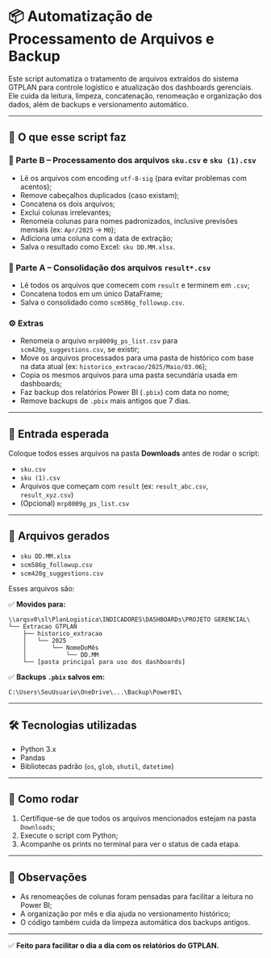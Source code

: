 # 📦 Automatização de Processamento de Arquivos e Backup

Este script automatiza o tratamento de arquivos extraídos do sistema GTPLAN para controle logístico e atualização dos dashboards gerenciais. Ele cuida da leitura, limpeza, concatenação, renomeação e organização dos dados, além de backups e versionamento automático.

---

## 🧩 O que esse script faz

### 📁 Parte B – Processamento dos arquivos `sku.csv` e `sku (1).csv`

- Lê os arquivos com encoding `utf-8-sig` (para evitar problemas com acentos);
- Remove cabeçalhos duplicados (caso existam);
- Concatena os dois arquivos;
- Exclui colunas irrelevantes;
- Renomeia colunas para nomes padronizados, inclusive previsões mensais (ex: `Apr/2025` → `M0`);
- Adiciona uma coluna com a data de extração;
- Salva o resultado como Excel: `sku DD.MM.xlsx`.

### 📁 Parte A – Consolidação dos arquivos `result*.csv`

- Lê todos os arquivos que comecem com `result` e terminem em `.csv`;
- Concatena todos em um único DataFrame;
- Salva o consolidado como `scm586g_followup.csv`.

### ⚙️ Extras

- Renomeia o arquivo `mrp8009g_ps_list.csv` para `scm420g_suggestions.csv`, se existir;
- Move os arquivos processados para uma pasta de histórico com base na data atual (ex: `historico_extracao/2025/Maio/03.06`);
- Copia os mesmos arquivos para uma pasta secundária usada em dashboards;
- Faz backup dos relatórios Power BI (`.pbix`) com data no nome;
- Remove backups de `.pbix` mais antigos que 7 dias.

---

## 📂 Entrada esperada

Coloque todos esses arquivos na pasta **Downloads** antes de rodar o script:

- `sku.csv`
- `sku (1).csv`
- Arquivos que começam com `result` (ex: `result_abc.csv`, `result_xyz.csv`)
- (Opcional) `mrp8009g_ps_list.csv`

---

## 🧾 Arquivos gerados

- `sku DD.MM.xlsx`
- `scm586g_followup.csv`
- `scm420g_suggestions.csv`

Esses arquivos são:

✅ **Movidos para:**
```
\\arqsv0\sl\PlanLogistica\INDICADORES\DASHBOARDs\PROJETO GERENCIAL\
└── Extracao GTPLAN
    ├── historico_extracao
    │   └── 2025
    │       └── NomeDoMês
    │           └── DD.MM
    └── [pasta principal para uso dos dashboards]
```

✅ **Backups `.pbix` salvos em:**
```
C:\Users\SeuUsuario\OneDrive\...\Backup\PowerBI\
```

---

## 🛠️ Tecnologias utilizadas

- Python 3.x
- Pandas
- Bibliotecas padrão (`os`, `glob`, `shutil`, `datetime`)

---

## 🚀 Como rodar

1. Certifique-se de que todos os arquivos mencionados estejam na pasta `Downloads`;
2. Execute o script com Python;
3. Acompanhe os prints no terminal para ver o status de cada etapa.

---

## 📌 Observações

- As renomeações de colunas foram pensadas para facilitar a leitura no Power BI;
- A organização por mês e dia ajuda no versionamento histórico;
- O código também cuida da limpeza automática dos backups antigos.

---

✅ **Feito para facilitar o dia a dia com os relatórios do GTPLAN.**
